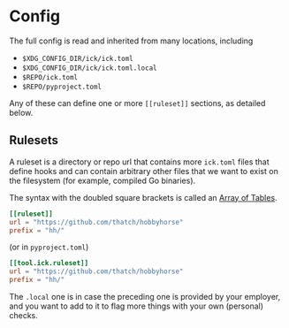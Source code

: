# Config

The full config is read and inherited from many locations, including

<!--
TODO: On Mac, XDG_CONFIG_DIR is ignored, but also, the path seems different
than the appdirs code?  The appdirs code looks like it will go to
`~/Library/Preferences`, but it's actually `~/Library/Application Support`,
which is appdirs.user_data_dir.
-->

* `$XDG_CONFIG_DIR/ick/ick.toml`
* `$XDG_CONFIG_DIR/ick/ick.toml.local`
* `$REPO/ick.toml`
* `$REPO/pyproject.toml`

Any of these can define one or more `[[ruleset]]` sections, as detailed below.


## Rulesets

A ruleset is a directory or repo url that contains more `ick.toml` files
that define hooks and can contain arbitrary other files that we
want to exist on the filesystem (for example, compiled Go binaries).

The syntax with the doubled square brackets is called an [Array of
Tables](https://toml.io/en/v1.0.0#array-of-tables).

```toml
[[ruleset]]
url = "https://github.com/thatch/hobbyhorse"
prefix = "hh/"
```

(or in `pyproject.toml`)

```toml
[[tool.ick.ruleset]]
url = "https://github.com/thatch/hobbyhorse"
prefix = "hh/"
```

The `.local` one is in case the preceding one is provided by your employer, and
you want to add to it to flag more things with your own (personal) checks.
